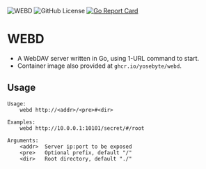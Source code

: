 ![WEBD](https://img.shields.io/badge/Yosebyte-WEBD-blue)
![GitHub License](https://img.shields.io/github/license/yosebyte/webd)
[![Go Report Card](https://goreportcard.com/badge/github.com/yosebyte/webd)](https://goreportcard.com/report/github.com/yosebyte/webd)

# WEBD

- A WebDAV server written in Go, using 1-URL command to start.
- Container image also provided at `ghcr.io/yosebyte/webd`.

## Usage

```
Usage:
	webd http://<addr>/<pre>#<dir>

Examples:
	webd http://10.0.0.1:10101/secret/#/root

Arguments:
	<addr>  Server ip:port to be exposed
	<pre>   Optional prefix, default "/"
	<dir>   Root directory, default "./"
```
